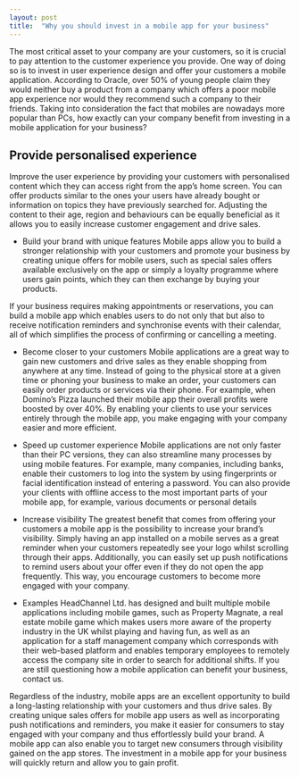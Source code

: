 ```yaml
---
layout: post
title:  "Why you should invest in a mobile app for your business"
---
```


The most critical asset to your company are your customers, so it is crucial to pay attention to the customer experience you provide. One way of doing so is to invest in user experience design and offer your customers a mobile application. According to Oracle, over 50% of young people claim they would neither buy a product from a company which offers a poor mobile app experience nor would they recommend such a company to their friends. Taking into consideration the fact that mobiles are nowadays more popular than PCs, how exactly can your company benefit from investing in a mobile application for your business?


## Provide personalised experience
Improve the user experience by providing your customers with personalised content which they can access right from the app’s home screen. You can offer products similar to the ones your users have already bought or information on topics they have previously searched for. Adjusting the content to their age, region and behaviours can be equally beneficial as it allows you to easily increase customer engagement and drive sales.

- Build your brand with unique features
Mobile apps allow you to build a stronger relationship with your customers and promote your business by creating unique offers for mobile users, such as special sales offers available exclusively on the app or simply a loyalty programme where users gain points, which they can then exchange by buying your products.

If your business requires making appointments or reservations, you can build a mobile app which enables users to do not only that but also to receive notification reminders and synchronise events with their calendar, all of which simplifies the process of confirming or cancelling a meeting.

- Become closer to your customers
Mobile applications are a great way to gain new customers and drive sales as they enable shopping from anywhere at any time. Instead of going to the physical store at a given time or phoning your business to make an order, your customers can easily order products or services via their phone. For example, when Domino’s Pizza launched their mobile app their overall profits were boosted by over 40%. By enabling your clients to use your services entirely through the mobile app, you make engaging with your company easier and more efficient.

- Speed up customer experience
Mobile applications are not only faster than their PC versions, they can also streamline many processes by using mobile features. For example, many companies, including banks, enable their customers to log into the system by using fingerprints or facial identification instead of entering a password. You can also provide your clients with offline access to the most important parts of your mobile app, for example, various documents or personal details

- Increase visibility
The greatest benefit that comes from offering your customers a mobile app is the possibility to increase your brand’s visibility. Simply having an app installed on a mobile serves as a great reminder when your customers repeatedly see your logo whilst scrolling through their apps. Additionally, you can easily set up push notifications to remind users about your offer even if they do not open the app frequently. This way, you encourage customers to become more engaged with your company.

- Examples
HeadChannel Ltd. has designed and built multiple mobile applications including mobile games, such as Property Magnate, a real estate mobile game which makes users more aware of the property industry in the UK whilst playing and having fun, as well as an application for a staff management company which corresponds with their web-based platform and enables temporary employees to remotely access the company site in order to search for additional shifts. If you are still questioning how a mobile application can benefit your business, contact us.

Regardless of the industry, mobile apps are an excellent opportunity to build a long-lasting relationship with your customers and thus drive sales. By creating unique sales offers for mobile app users as well as incorporating push notifications and reminders, you make it easier for consumers to stay engaged with your company and thus effortlessly build your brand. A mobile app can also enable you to target new consumers through visibility gained on the app stores. The investment in a mobile app for your business will quickly return and allow you to gain profit.

